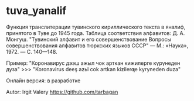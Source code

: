 # tuva_yanalif
Функция  транслитерации тувинского кириллического текста в яналиф, принятого в Туве до 1945 года. Таблица соответствия алфавитов: Д. А. Монгуш. "Тувинский алфавит и его совершенствование Вопросы совершенствования алфавитов тюркских языков СССР" — М.: «Наука», 1972. — С. 140—148. 

Пример:
"Коронавирус дээш ажыл чок арткан кижилерге күрүнеден дуза" >>> "Koronavirus deeş aƶьl cok artkan kiƶilerƣe kyryneden duza"

Онлайн версия: в разработке

Autor: Irgit Valery https://github.com/tarbagan
